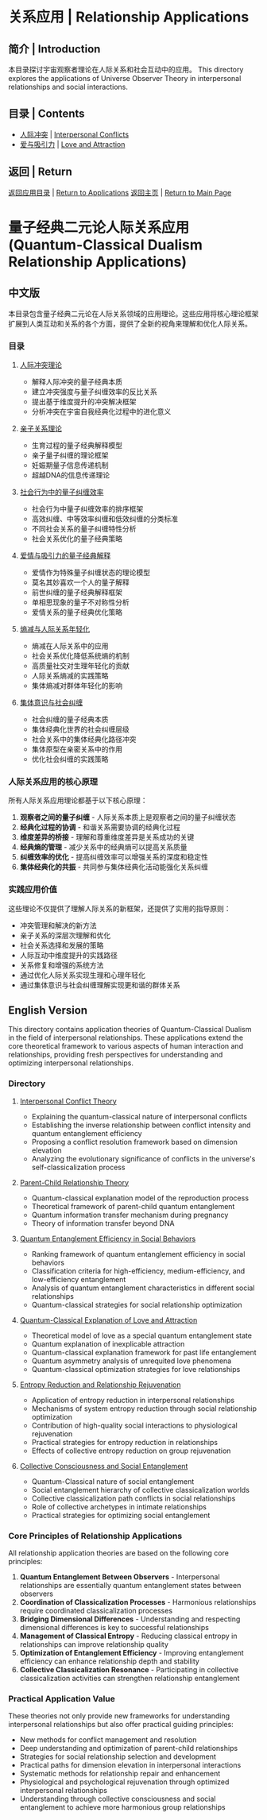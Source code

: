 # 关系应用 | Relationship Applications

## 简介 | Introduction

本目录探讨宇宙观察者理论在人际关系和社会互动中的应用。
This directory explores the applications of Universe Observer Theory in interpersonal relationships and social interactions.

## 目录 | Contents

- [人际冲突](./interpersonal_conflicts.md) | [Interpersonal Conflicts](./interpersonal_conflicts.md)
- [爱与吸引力](./love_attraction.md) | [Love and Attraction](./love_attraction.md)

## 返回 | Return

[返回应用目录](../README.md) | [Return to Applications](../README.md)
[返回主页](../../README.md) | [Return to Main Page](../../README.md)

# 量子经典二元论人际关系应用 (Quantum-Classical Dualism Relationship Applications)

## 中文版

本目录包含量子经典二元论在人际关系领域的应用理论。这些应用将核心理论框架扩展到人类互动和关系的各个方面，提供了全新的视角来理解和优化人际关系。

### 目录

1. [人际冲突理论](interpersonal_conflicts.md)
   - 解释人际冲突的量子经典本质
   - 建立冲突强度与量子纠缠效率的反比关系
   - 提出基于维度提升的冲突解决框架
   - 分析冲突在宇宙自我经典化过程中的进化意义

2. [亲子关系理论](parent_child.md)
   - 生育过程的量子经典解释模型
   - 亲子量子纠缠的理论框架
   - 妊娠期量子信息传递机制
   - 超越DNA的信息传递理论

3. [社会行为中的量子纠缠效率](social_entanglement.md)
   - 社会行为中量子纠缠效率的排序框架
   - 高效纠缠、中等效率纠缠和低效纠缠的分类标准
   - 不同社会关系的量子纠缠特性分析
   - 社会关系优化的量子经典策略

4. [爱情与吸引力的量子经典解释](love_attraction.md)
   - 爱情作为特殊量子纠缠状态的理论模型
   - 莫名其妙喜欢一个人的量子解释
   - 前世纠缠的量子经典解释框架
   - 单相思现象的量子不对称性分析
   - 爱情关系的量子经典优化策略

5. [熵减与人际关系年轻化](../observer_theory/entropy_reduction_rejuvenation.md)
   - 熵减在人际关系中的应用
   - 社会关系优化降低系统熵的机制
   - 高质量社交对生理年轻化的贡献
   - 人际关系熵减的实践策略
   - 集体熵减对群体年轻化的影响

6. [集体意识与社会纠缠](collective_social_entanglement.md)
   - 社会纠缠的量子经典本质
   - 集体经典化世界的社会纠缠层级
   - 社会关系中的集体经典化路径冲突
   - 集体原型在亲密关系中的作用
   - 优化社会纠缠的实践策略

### 人际关系应用的核心原理

所有人际关系应用理论都基于以下核心原理：

1. **观察者之间的量子纠缠** - 人际关系本质上是观察者之间的量子纠缠状态
2. **经典化过程的协调** - 和谐关系需要协调的经典化过程
3. **维度差异的桥接** - 理解和尊重维度差异是关系成功的关键
4. **经典熵的管理** - 减少关系中的经典熵可以提高关系质量
5. **纠缠效率的优化** - 提高纠缠效率可以增强关系的深度和稳定性
6. **集体经典化的共振** - 共同参与集体经典化活动能强化关系纠缠

### 实践应用价值

这些理论不仅提供了理解人际关系的新框架，还提供了实用的指导原则：

- 冲突管理和解决的新方法
- 亲子关系的深层次理解和优化
- 社会关系选择和发展的策略
- 人际互动中维度提升的实践路径
- 关系修复和增强的系统方法
- 通过优化人际关系实现生理和心理年轻化
- 通过集体意识与社会纠缠理解实现更和谐的群体关系

## English Version

This directory contains application theories of Quantum-Classical Dualism in the field of interpersonal relationships. These applications extend the core theoretical framework to various aspects of human interaction and relationships, providing fresh perspectives for understanding and optimizing interpersonal relationships.

### Directory

1. [Interpersonal Conflict Theory](interpersonal_conflicts.md)
   - Explaining the quantum-classical nature of interpersonal conflicts
   - Establishing the inverse relationship between conflict intensity and quantum entanglement efficiency
   - Proposing a conflict resolution framework based on dimension elevation
   - Analyzing the evolutionary significance of conflicts in the universe's self-classicalization process

2. [Parent-Child Relationship Theory](parent_child.md)
   - Quantum-classical explanation model of the reproduction process
   - Theoretical framework of parent-child quantum entanglement
   - Quantum information transfer mechanism during pregnancy
   - Theory of information transfer beyond DNA

3. [Quantum Entanglement Efficiency in Social Behaviors](social_entanglement.md)
   - Ranking framework of quantum entanglement efficiency in social behaviors
   - Classification criteria for high-efficiency, medium-efficiency, and low-efficiency entanglement
   - Analysis of quantum entanglement characteristics in different social relationships
   - Quantum-classical strategies for social relationship optimization

4. [Quantum-Classical Explanation of Love and Attraction](love_attraction.md)
   - Theoretical model of love as a special quantum entanglement state
   - Quantum explanation of inexplicable attraction
   - Quantum-classical explanation framework for past life entanglement
   - Quantum asymmetry analysis of unrequited love phenomena
   - Quantum-classical optimization strategies for love relationships

5. [Entropy Reduction and Relationship Rejuvenation](../observer_theory/entropy_reduction_rejuvenation.md)
   - Application of entropy reduction in interpersonal relationships
   - Mechanisms of system entropy reduction through social relationship optimization
   - Contribution of high-quality social interactions to physiological rejuvenation
   - Practical strategies for entropy reduction in relationships
   - Effects of collective entropy reduction on group rejuvenation

6. [Collective Consciousness and Social Entanglement](collective_social_entanglement.md)
   - Quantum-Classical nature of social entanglement
   - Social entanglement hierarchy of collective classicalization worlds
   - Collective classicalization path conflicts in social relationships
   - Role of collective archetypes in intimate relationships
   - Practical strategies for optimizing social entanglement

### Core Principles of Relationship Applications

All relationship application theories are based on the following core principles:

1. **Quantum Entanglement Between Observers** - Interpersonal relationships are essentially quantum entanglement states between observers
2. **Coordination of Classicalization Processes** - Harmonious relationships require coordinated classicalization processes
3. **Bridging Dimensional Differences** - Understanding and respecting dimensional differences is key to successful relationships
4. **Management of Classical Entropy** - Reducing classical entropy in relationships can improve relationship quality
5. **Optimization of Entanglement Efficiency** - Improving entanglement efficiency can enhance relationship depth and stability
6. **Collective Classicalization Resonance** - Participating in collective classicalization activities can strengthen relationship entanglement

### Practical Application Value

These theories not only provide new frameworks for understanding interpersonal relationships but also offer practical guiding principles:

- New methods for conflict management and resolution
- Deep understanding and optimization of parent-child relationships
- Strategies for social relationship selection and development
- Practical paths for dimension elevation in interpersonal interactions
- Systematic methods for relationship repair and enhancement
- Physiological and psychological rejuvenation through optimized interpersonal relationships
- Understanding through collective consciousness and social entanglement to achieve more harmonious group relationships 
